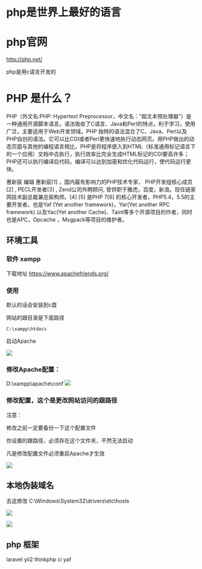 # php是世界上最好的语言
# php官网
http://php.net/

php是用c语言开发的

# PHP 是什么？

PHP（外文名:PHP: Hypertext Preprocessor，中文名：“超文本预处理器”）是一种通用开源脚本语言。语法吸收了C语言、Java和Perl的特点，利于学习，使用广泛，主要适用于Web开发领域。PHP 独特的语法混合了C、Java、Perl以及PHP自创的语法。它可以比CGI或者Perl更快速地执行动态网页。用PHP做出的动态页面与其他的编程语言相比，PHP是将程序嵌入到HTML（标准通用标记语言下的一个应用）文档中去执行，执行效率比完全生成HTML标记的CGI要高许多；PHP还可以执行编译后代码，编译可以达到加密和优化代码运行，使代码运行更快。

惠新宸 编辑
惠新宸[1]  ，国内最有影响力的PHP技术专家， PHP开发组核心成员[2]  , PECL开发者[3]  , Zend公司外聘顾问, 曾供职于雅虎，百度，新浪。现任链家网技术副总裁兼总架构师。[4]  [5]  是PHP 7[6]  的核心开发者，PHP5.4，5.5的主要开发者。也是Yaf (Yet another framework)，Yar(Yet another RPC framework) 以及Yac(Yet another Cache)、Taint等多个开源项目的作者，同时也是APC，Opcache ，Msgpack等项目的维护者。


## 环境工具  

### 软件 xampp
下载地址
https://www.apachefriends.org/

###  使用
默认的话会安装到c盘

网站的跟目录是下面路径
```
C:\xampp\htdocs
```

启动Apache

![](http://md.shudong.wang/markdown-img-paste-20171204141450934.png)


### 修改Apache配置：

D:\xampp\apache\conf
![](http://md.shudong.wang/markdown-img-paste-20171204141630351.png)


### 修改配置，这个是更改网站访问的跟路径
注意：

修改之前一定要备份一下这个配置文件

你设置的跟路径，必须存在这个文件夹，不然无法启动

凡是修改配置文件必须重启Apache才生效

![](http://md.shudong.wang/markdown-img-paste-20171204141755241.png)


## 本地伪装域名
去这修改
C:\Windows\System32\drivers\etc\hosts

![](http://md.shudong.wang/markdown-img-paste-20171204142709728.png)

![](http://md.shudong.wang/markdown-img-paste-20171204142642946.png)


## php 框架

laravel
yii2
thinkphp
ci
yaf
